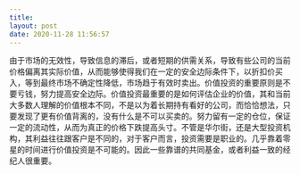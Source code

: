 ```yaml
---
title: 
layout: post
date: 2020-11-28 11:56:57
---
```


由于市场的无效性，导致信息的滞后，或者短期的供需关系，导致有些公司的当前价格偏离其实际价值，从而能够使得我们在一定的安全边际条件下，以折扣价买入，等到最终市场不确定性降低，市场趋于有效时卖出。价值投资的重要原则是不要亏钱，努力提高安全边际。价值投资最重要的是如何评估企业的价值，其和当前大多数人理解的价值根本不同，不是以为着长期持有看好的公司，而恰恰想法，只要发现了更有价值背离的，没有什么是不可以买卖的。努力留有一定的仓位，保证一定的流动性，从而为真正的价格下跌提高头寸。不管是华尔街，还是大型投资机构，其利益往往跟客户是不同的，对于客户而言，投资需要是职业的。几乎靠着零星的时间进行价值投资是不可能的。因此一些靠谱的共同基金，或者利益一致的经纪人很重要。